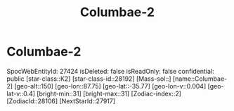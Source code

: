 ﻿---
title: "Columbae-2"
location: [-35.77,87.75,150]
type: Station
tags:
- astro/Star

---

# Columbae-2

SpocWebEntityId: 27424
isDeleted: false
isReadOnly: false
confidential: public
[star-class::K2]
[star-class-id::28192]
[Mass-sol::]
[name::Columbae-2]
[geo-alt::150]
[geo-lon::87.75]
[geo-lat::-35.77]
[geo-lon-v::0.004]
[geo-lat-v::0.4]
[bright-min::31]
[bright-max::31]
[Zodiac-index::2]
[ZodiacId::28106]
[NextStarId::27917]

